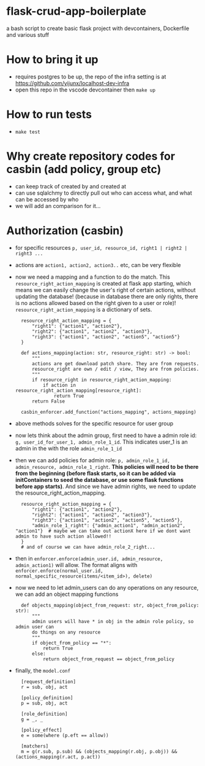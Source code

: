 # flask-crud-app-boilerplate
a bash script to create basic flask project with devcontainers, Dockerfile and various stuff

# How to bring it up
* requires postgres to be up, the repo of the infra setting is at https://github.com/yijunx/localhost-dev-infra
* open this repo in the vscode devcontainer then `make up`

# How to run tests
* `make test`

# Why create repository codes for casbin (add policy, group etc)
* can keep track of created by and created at
* can use sqlalchmy to directly pull out who can access what, and what can be accessed by who
* we will add an comparison for it...

# Authorization (casbin)
* for specific resources `p, user_id, resource_id, right1 | right2 | right3 ...`
* actions are `action1, action2, action3..` etc, can be very flexible
* now we need a mapping and a function to do the match. This `resource_right_action_mapping` is created at flask app starting, which means we can easily change the user's right of certain actions, without updating the database! (because in database there are only rights, there is no actions allowed based on the right given to a user or role)! `resource_right_action_mapping` is a dictionary of sets.
    
        resource_right_action_mapping = {
            "right1": {"action1", "action2"},
            "right2": {"action1", "action2", "action3"},
            "right3": {"action1", "action2", "action5", "action5"}
        }

        def actions_mapping(action: str, resource_right: str) -> bool:
            """
            actions are get download patch share. They are from requests.
            resource_right are own / edit / view, They are from policies.
            """
            if resource_right in resource_right_action_mapping:
                if action in resource_right_action_mapping[resource_right]:
                    return True
            return False

        casbin_enforcer.add_function("actions_mapping", actions_mapping)

* above methods solves for the specific resource for user group
* now lets think about the admin group, first need to have a admin role id: `g, user_id_for_user_1, admin_role_1_id`. This indicates user_1 is an admin in the with the role `admin_role_1_id`
* then we can add policies for admin role: `p, admin_role_1_id, admin_resource, admin_role_1_right`. **This policies will need to be there from the beginning (before flask starts, so it can be added via initContainers to seed the database, or use some flask functions before app starts)**. And since we have admin rights, we need to update the resource_right_action_mapping.

        resource_right_action_mapping = {
            "right1": {"action1", "action2"},
            "right2": {"action1", "action2", "action3"},
            "right3": {"action1", "action2", "action5", "action5"},
            "admin_role_1_right": {"admin_action1", "admin_action2", "action1"}  # maybe we can take out actionX here if we dont want admin to have such action allowed!!
        }
        # and of course we can have admin_role_2_right...

* then in `enforcer.enforce(admin_user.id, admin_resource, admin_action1)` will allow. The format aligns with `enforcer.enforce(normal_user.id, normal_specific_resource(items/<item_id>), delete)`
* now we need to let admin_users can do any operations on any resource, we can add an object mapping functions

        def objects_mapping(object_from_request: str, object_from_policy: str):
            """
            admin users will have * in obj in the admin role policy, so admin user can
            do things on any resource
            """
            if object_from_policy == "*":
                return True
            else:
                return object_from_request == object_from_policy

* finally, the `model.conf`

        [request_definition]
        r = sub, obj, act

        [policy_definition]
        p = sub, obj, act

        [role_definition]
        g = _, _

        [policy_effect]
        e = some(where (p.eft == allow))

        [matchers]
        m = g(r.sub, p.sub) && (objects_mapping(r.obj, p.obj)) && (actions_mapping(r.act, p.act))



